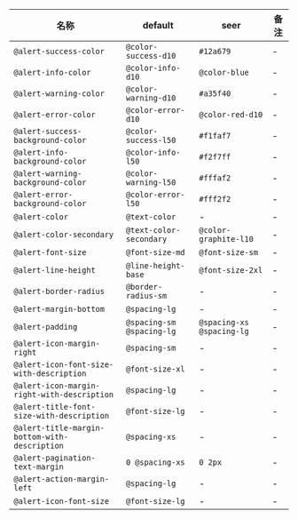 | 名称 | default | seer | 备注 |
| --- | --- | --- | --- |
| `@alert-success-color` | `@color-success-d10` | `#12a679` | - |
| `@alert-info-color` | `@color-info-d10` | `@color-blue` | - |
| `@alert-warning-color` | `@color-warning-d10` | `#a35f40` | - |
| `@alert-error-color` | `@color-error-d10` | `@color-red-d10` | - |
| `@alert-success-background-color` | `@color-success-l50` | `#f1faf7` | - |
| `@alert-info-background-color` | `@color-info-l50` | `#f2f7ff` | - |
| `@alert-warning-background-color` | `@color-warning-l50` | `#fffaf2` | - |
| `@alert-error-background-color` | `@color-error-l50` | `#fff2f2` | - |
| `@alert-color` | `@text-color` | - | - |
| `@alert-color-secondary` | `@text-color-secondary` | `@color-graphite-l10` | - |
| `@alert-font-size` | `@font-size-md` | `@font-size-sm` | - |
| `@alert-line-height` | `@line-height-base` | `@font-size-2xl` | - |
| `@alert-border-radius` | `@border-radius-sm` | - | - |
| `@alert-margin-bottom` | `@spacing-lg` | - | - |
| `@alert-padding` | `@spacing-sm @spacing-lg` | `@spacing-xs @spacing-lg` | - |
| `@alert-icon-margin-right` | `@spacing-sm` | - | - |
| `@alert-icon-font-size-with-description` | `@font-size-xl` | - | - |
| `@alert-icon-margin-right-with-description` | `@spacing-lg` | - | - |
| `@alert-title-font-size-with-description` | `@font-size-lg` | - | - |
| `@alert-title-margin-bottom-with-description` | `@spacing-xs` | - | - |
| `@alert-pagination-text-margin` | `0 @spacing-xs` | `0 2px` | - |
| `@alert-action-margin-left` | `@spacing-lg` | - | - |
| `@alert-icon-font-size` | `@font-size-lg` | - | - |

